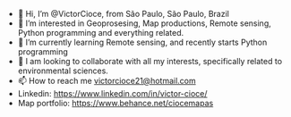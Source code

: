 - 👋 Hi, I’m @VictorCioce, from São Paulo, São Paulo, Brazil
- 👀 I’m interested in Geoprosesing, Map productions, Remote sensing, Python programming and everything related.
- 🌱 I’m currently learning Remote sensing, and recently starts Python programming
- 💞️ I am looking to collaborate with all my interests, specifically related to environmental sciences.
- 📫 How to reach me victorcioce21@hotmail.com
- Linkedin: https://www.linkedin.com/in/victor-cioce/
- Map portfolio: https://www.behance.net/ciocemapas

<!---
Biologist passionate about technologies applied to the environment. 
I saw in geotechnologies a tool and an opportunity to highlight its potential in environmental preservation, conservation and monitoring. 
My main role is in the conservation of aquatic ecosystems and water quality. 

--->

